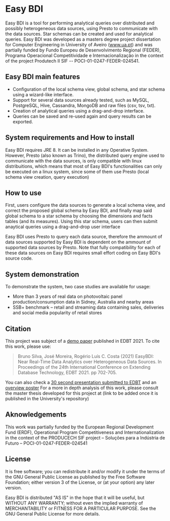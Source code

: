 # Easy BDI
Easy BDI is a tool for performing analytical queries over distributed and possibly heterogeneous data sources, using Presto to communicate with the data sources. Star schemas can be created and used for analytical queries.
Easy BDI was developed as a masters degree project dissertation for Computer Engineering in University of Aveiro (www.ua.pt) and was partially funded by Fundo Europeu de Desenvolvimento Regional (FEDER), Programa Operacional Competitividade e Internacionalização in the context of the project Produtech II SIF -- POCI-01-0247-FEDER-024541.



## Easy BDI main features
- Configuration of the local schema view, global schema, and star schema using a wizard-like interface.
- Support for several data sources already tested, such as MySQL, PostgreSQL, Hive, Cassandra, MongoDB and raw files (csv, tsv, txt).
- Creation of analytical queries using a drag-and-drop interface.
- Queries can be saved and re-used again and query results can be exported.

## System requirements and How to install
Easy BDI requires JRE 8. It can be installed in any Operative System. However, Presto (also known as Trino), the distributed query engine used to communicate with the data sources, is only compatible with linux distribuitions, which means that most of Easy BDI's functionalities can only be executed on a linux system, since some of them use Presto (local schema view creation, query execution)

## How to use

First, users configure the data sources to generate a local schema view, and correct the proposed global schema by Easy BDI, and finally map said global schema to a star schema by choosing the dimensions and facts tables (and its measures). Using this star schema, users can then submit anaytical queries using a drag-and-drop user interface

Easy BDI uses Presto to query each data source, therefore the ammount of data sources supported by Easy BDI is dependent on the ammount of supported data sources by Presto. Note that fully compatibility for each of these data sources on Easy BDI requires small effort coding on Easy BDI's source code.


## System demonstration

To demonstrate the system, two case studies are available for usage:
- More than 3 years of real data on photovoltaic panel production/consumption data in Sidney, Australia and nearby areas
- SSB+ benchmark – retail and streaming data containing sales, deliveries and social media popularity of retail stores

## Citation
This project was subject of a [demo paper](https://edbt2021proceedings.github.io/docs/p190.pdf) published in EDBT 2021. To cite this work, please use:
>Bruno Silva, José Moreira, Rogério Luís C. Costa (2021) EasyBDI: Near Real-Time Data Analytics over Heterogeneous Data Sources. In Proceedings of the 24th International Conference on Extending Database Technology, EDBT 2021. pp 702-705.

You can also check a [30 second presentation submitted to EDBT](https://www.youtube.com/watch?v=_RVXNxPU1dw) and an [overview poster](https://edbt2021proceedings.github.io/ads/a190.png)
For a more in depth analysis of this work, please consult the master thesis developed for this project at (link to be added once it is published in the University's repository)


## Aknowledgements
This work was partially funded by the European Regional Development Fund (ERDF), Operational Program Competitiveness and Internationalization in the context of the PRODUCECH SIF project – Soluções para a Indústria de Futuro – POCI-01-0247-FEDER-024541

## License

It is free software; you can redistribute it and/or modify
it under the terms of the GNU General Public License as published by
the Free Software Foundation; either version 3 of the License, or
(at your option) any later version.

Easy BDI is distributed "AS IS" in the hope that it will be useful,
but WITHOUT ANY WARRANTY; without even the implied warranty of
MERCHANTABILITY or FITNESS FOR A PARTICULAR PURPOSE.  See the
GNU General Public License for more details.
